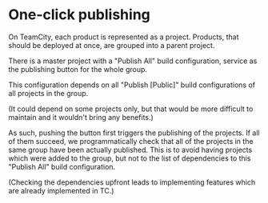 # One-click publishing

On TeamCity, each product is represented as a project. Products, that should be deployed at once, are grouped into a parent project.

There is a master project with a "Publish All" build configuration, service as the publishing button for the whole group.

This configuration depends on all "Publish [Public]" build configurations of all projects in the group.

(It could depend on some projects only, but that would be more difficult to maintain and it wouldn't bring any benefits.)

As such, pushing the button first triggers the publishing of the projects. If all of them succeed, we programmatically check that all of the projects in the same group have been actually published. This is to avoid having projects which were added to the group, but not to the list of dependencies to this "Publish All" build configuration.

(Checking the dependencies upfront leads to implementing features which are already implemented in TC.)